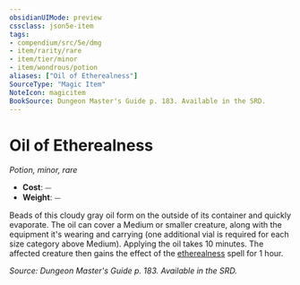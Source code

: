 ```yaml
---
obsidianUIMode: preview
cssclass: json5e-item
tags:
- compendium/src/5e/dmg
- item/rarity/rare
- item/tier/minor
- item/wondrous/potion
aliases: ["Oil of Etherealness"]
SourceType: "Magic Item"
NoteIcon: magicitem
BookSource: Dungeon Master's Guide p. 183. Available in the SRD.
---
```

# Oil of Etherealness
*Potion, minor, rare*  

- **Cost**: ⏤
- **Weight**: ⏤

Beads of this cloudy gray oil form on the outside of its container and quickly evaporate. The oil can cover a Medium or smaller creature, along with the equipment it's wearing and carrying (one additional vial is required for each size category above Medium). Applying the oil takes 10 minutes. The affected creature then gains the effect of the [etherealness](/2-Mechanics/CLI/spells/etherealness.md) spell for 1 hour.

*Source: Dungeon Master's Guide p. 183. Available in the SRD.*